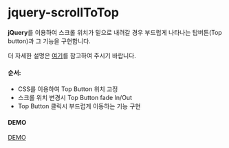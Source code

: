 # jquery-scrollToTop

**jQuery**를 이용하여 스크롤 위치가 밑으로 내려갈 경우 부드럽게 나타나는 탑버튼(Top button)과 그 기능을 구현합니다.

더 자세한 설명은 [여기](http://semjok.com/2615/)를 참고하여 주시기 바랍니다.

#### 순서:
  - CSS를 이용하여 Top Button 위치 고정
  - 스크롤 위치 변경시 Top Button fade In/Out
  - Top Button 클릭시 부드럽게 이동하는 기능 구현
  
#### DEMO

<a href="https://codepen.io/semjok/pen/LkaoLv" target="_blank">DEMO</a>